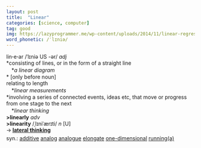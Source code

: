 ```yaml
---
layout: post
title:  "Linear"
categories: [science, computer]
tag: good
img: https://lazyprogrammer.me/wp-content/uploads/2014/11/linear-regression-python-scikit-learn-1.png
word_phonetic: /ˈlɪniə/
---
```

<DIV style="MARGIN: 0px 0px 5px">lin<B>·</B>e<B>·</B>ar /ˈlɪniə US -ər/ <I>adj</I> <BR>*consisting of lines, or in the form of a straight line<BR>　*<I>a linear diagram</I><BR>* [only before noun] <BR>relating to length<BR>　*<I>linear measurements</I><BR>*involving a series of connected events, ideas etc, that move or progress from one stage to the next<BR>　*<I>linear thinking</I><BR><B>&gt;linearly</B> <I>adv</I> <BR><B>&gt;linearity</B> /ˌlɪniˈærɪti/ <I>n</I> [U] <BR>→<B> <A href="{{ site.baseurl }}/lateral%20thinking"><U>lateral thinking</U></A></B></DIV>
<DIV style="MARGIN: 0px 0px 5px">
<DIV style="MARGIN: 4px 0px">syn.: <A href="{{ site.baseurl }}/additive"><U>additive</U></A> <A href="{{ site.baseurl }}/analog"><U>analog</U></A> <A href="{{ site.baseurl }}/analogue"><U>analogue</U></A> <A href="{{ site.baseurl }}/elongate"><U>elongate</U></A> <A href="{{ site.baseurl }}/one-dimensional"><U>one-dimensional</U></A> <A title="Find: running(a)" class=syn href="{{ site.baseurl }}/running%28a%29"><U>running(a)</U></A></DIV></DIV>
